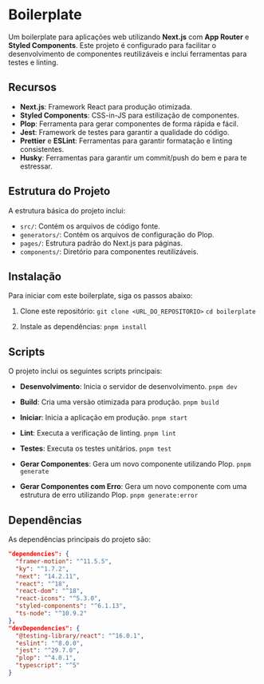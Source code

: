 # Boilerplate

Um boilerplate para aplicações web utilizando **Next.js** com **App Router** e **Styled Components**. Este projeto é configurado para facilitar o desenvolvimento de componentes reutilizáveis e inclui ferramentas para testes e linting.

## Recursos

- **Next.js**: Framework React para produção otimizada.
- **Styled Components**: CSS-in-JS para estilização de componentes.
- **Plop**: Ferramenta para gerar componentes de forma rápida e fácil.
- **Jest**: Framework de testes para garantir a qualidade do código.
- **Prettier** e **ESLint**: Ferramentas para garantir formatação e linting consistentes.
- **Husky**: Ferramentas para garantir um commit/push do bem e para te estressar.

## Estrutura do Projeto

A estrutura básica do projeto inclui:

- `src/`: Contém os arquivos de código fonte.
- `generators/`: Contém os arquivos de configuração do Plop.
- `pages/`: Estrutura padrão do Next.js para páginas.
- `components/`: Diretório para componentes reutilizáveis.

## Instalação

Para iniciar com este boilerplate, siga os passos abaixo:

1. Clone este repositório:
   `git clone <URL_DO_REPOSITORIO>`
   `cd boilerplate`

2. Instale as dependências:
   `pnpm install`

## Scripts

O projeto inclui os seguintes scripts principais:

- **Desenvolvimento**: Inicia o servidor de desenvolvimento.
  `pnpm dev`

- **Build**: Cria uma versão otimizada para produção.
  `pnpm build`

- **Iniciar**: Inicia a aplicação em produção.
  `pnpm start`

- **Lint**: Executa a verificação de linting.
  `pnpm lint`

- **Testes**: Executa os testes unitários.
  `pnpm test`

- **Gerar Componentes**: Gera um novo componente utilizando Plop.
  `pnpm generate`

- **Gerar Componentes com Erro**: Gera um novo componente com uma estrutura de erro utilizando Plop.
  `pnpm generate:error`

## Dependências

As dependências principais do projeto são:

```json
"dependencies": {
  "framer-motion": "^11.5.5",
  "ky": "^1.7.2",
  "next": "14.2.11",
  "react": "^18",
  "react-dom": "^18",
  "react-icons": "^5.3.0",
  "styled-components": "^6.1.13",
  "ts-node": "^10.9.2"
},
"devDependencies": {
  "@testing-library/react": "^16.0.1",
  "eslint": "^8.0.0",
  "jest": "^29.7.0",
  "plop": "^4.0.1",
  "typescript": "^5"
}

```

<!-- ## Contribuição

Contribuições são bem-vindas! Sinta-se à vontade para abrir issues ou enviar pull requests. -->
